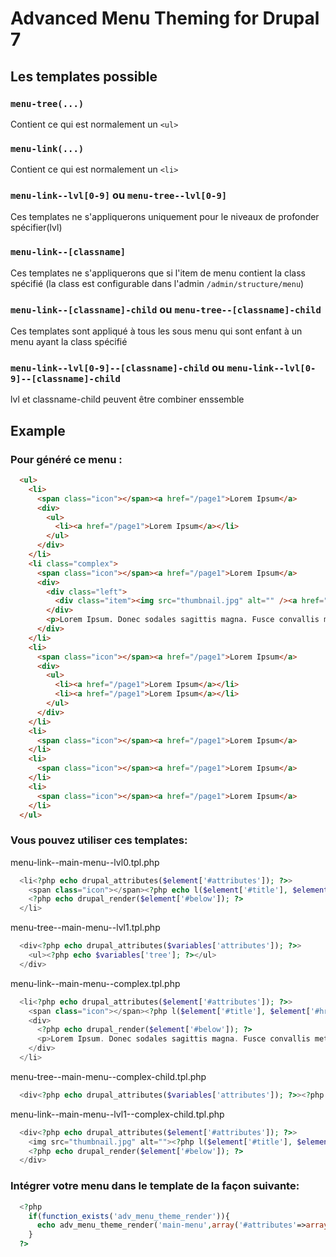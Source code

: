# Advanced Menu Theming for Drupal 7

## Les templates possible

### `menu-tree(...)`
Contient ce qui est normalement un `<ul>`

### `menu-link(...)`
Contient ce qui est normalement un `<li>`

### `menu-link--lvl[0-9]` ou `menu-tree--lvl[0-9]`
Ces templates ne s'appliquerons uniquement pour le niveaux de profonder spécifier(lvl)

### `menu-link--[classname]`
Ces templates ne s'appliquerons que si l'item de menu contient la class spécifié (la class est configurable dans l'admin `/admin/structure/menu`)

### `menu-link--[classname]-child` ou `menu-tree--[classname]-child`
Ces templates sont appliqué à tous les sous menu qui sont enfant à un menu ayant la class spécifié

### `menu-link--lvl[0-9]--[classname]-child` ou `menu-link--lvl[0-9]--[classname]-child`
lvl et classname-child peuvent être combiner enssemble

## Example

### Pour généré ce menu :

```html
  <ul>
    <li>
      <span class="icon"></span><a href="/page1">Lorem Ipsum</a>
      <div>
        <ul>
          <li><a href="/page1">Lorem Ipsum</a></li>
        </ul>
      </div>
    </li>
    <li class="complex">
      <span class="icon"></span><a href="/page1">Lorem Ipsum</a>
      <div>
        <div class="left">
          <div class="item"><img src="thumbnail.jpg" alt="" /><a href="/page1">Lorem Ipsum</a></div>
        </div>
        <p>Lorem Ipsum. Donec sodales sagittis magna. Fusce convallis metus id felis luctus adipiscing.</p>
      </div>
    </li>
    <li>
      <span class="icon"></span><a href="/page1">Lorem Ipsum</a>
      <div>
        <ul>
          <li><a href="/page1">Lorem Ipsum</a></li>
          <li><a href="/page1">Lorem Ipsum</a></li>
        </ul>
      </div>
    </li>
    <li>
      <span class="icon"></span><a href="/page1">Lorem Ipsum</a>
    </li>
    <li>
      <span class="icon"></span><a href="/page1">Lorem Ipsum</a>
    </li>
    <li>
      <span class="icon"></span><a href="/page1">Lorem Ipsum</a>
    </li>
  </ul>
```

### Vous pouvez utiliser ces templates:

menu-link--main-menu--lvl0.tpl.php

```php
  <li<?php echo drupal_attributes($element['#attributes']); ?>>
    <span class="icon"></span><?php echo l($element['#title'], $element['#href'], $element['#localized_options']); ?>
    <?php echo drupal_render($element['#below']); ?>
  </li>
```

menu-tree--main-menu--lvl1.tpl.php

```php
  <div<?php echo drupal_attributes($variables['attributes']); ?>>
    <ul><?php echo $variables['tree']; ?></ul>
  </div>
```

menu-link--main-menu--complex.tpl.php

```php
  <li<?php echo drupal_attributes($element['#attributes']); ?>>
    <span class="icon"></span><?php l($element['#title'], $element['#href'], $element['#localized_options']); ?>
    <div>
      <?php echo drupal_render($element['#below']); ?>
      <p>Lorem Ipsum. Donec sodales sagittis magna. Fusce convallis metus id felis luctus adipiscing.</p>
    </div>
  </li>
```

menu-tree--main-menu--complex-child.tpl.php

```php
  <div<?php echo drupal_attributes($variables['attributes']); ?>><?php echo $variables['tree']; ?></div>
```

menu-link--main-menu--lvl1--complex-child.tpl.php

```php
  <div<?php echo drupal_attributes($element['#attributes']); ?>>
    <img src="thumbnail.jpg" alt=""><?php l($element['#title'], $element['#href'], $element['#localized_options']); ?>
    <?php echo drupal_render($element['#below']); ?>
  </div>
```
### Intégrer votre menu dans le template de la façon suivante:

```php
  <?php 
    if(function_exists('adv_menu_theme_render')){
      echo adv_menu_theme_render('main-menu',array('#attributes'=>array('id' => 'primary', 'class' => array('links', 'clearfix', 'main-menu', 'wrap'))));
    }
  ?>  
```